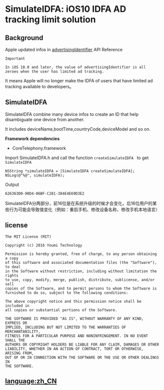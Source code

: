 SimulateIDFA: iOS10 IDFA AD tracking limit solution
==

## Background

Apple updated infos in [advertisingIdentifier](https://developer.apple.com/reference/adsupport/asidentifiermanager/1614151-advertisingidentifier) API Reference

```
Important

In iOS 10.0 and later, the value of advertisingIdentifier is all zeroes when the user has limited ad tracking.
```

It means Apple will no longer make the IDFA of users that have limited ad tracking available to developers。

## SimulateIDFA
SimulateIDFA combine many device infos to create an ID that help disambiguate one device from another. 

It includes deviceName,bootTime,countryCode,deviceModel and so on. 


**Framework dependencies**

* CoreTelephony.framework

Import SimulateIDFA.h and call the function `createSimulateIDFA ` to get `SimulateIDFA`

```
NSString *simulateIDFA = [SimulateIDFA createSimulateIDFA];
NSLog(@"%@", simulateIDFA);
```

Output

```
626363D0-90D4-06BF-C281-384E4E69D3E2
```

SimulateIDFA分两部分，前16位是在系统升级的时候才会变化，后16位用户的某些行为可能会导致值变化（例如：重启手机、修改设备名称、修改手机本地语言）

## license

```
The MIT License (MIT)

Copyright (c) 2016 Youmi Technology

Permission is hereby granted, free of charge, to any person obtaining a copy
of this software and associated documentation files (the "Software"), to deal
in the Software without restriction, including without limitation the rights
to use, copy, modify, merge, publish, distribute, sublicense, and/or sell
copies of the Software, and to permit persons to whom the Software is
furnished to do so, subject to the following conditions:

The above copyright notice and this permission notice shall be included in
all copies or substantial portions of the Software.

THE SOFTWARE IS PROVIDED "AS IS", WITHOUT WARRANTY OF ANY KIND, EXPRESS OR
IMPLIED, INCLUDING BUT NOT LIMITED TO THE WARRANTIES OF MERCHANTABILITY,
FITNESS FOR A PARTICULAR PURPOSE AND NONINFRINGEMENT. IN NO EVENT SHALL THE
AUTHORS OR COPYRIGHT HOLDERS BE LIABLE FOR ANY CLAIM, DAMAGES OR OTHER
LIABILITY, WHETHER IN AN ACTION OF CONTRACT, TORT OR OTHERWISE, ARISING FROM,
OUT OF OR IN CONNECTION WITH THE SOFTWARE OR THE USE OR OTHER DEALINGS IN
THE SOFTWARE.
```

## [language:zh_CN](https://github.com/youmi/SimulateIDFA/wiki/%E4%B8%AD%E6%96%87%E8%AF%B4%E6%98%8E%E6%96%87%E6%A1%A3)
